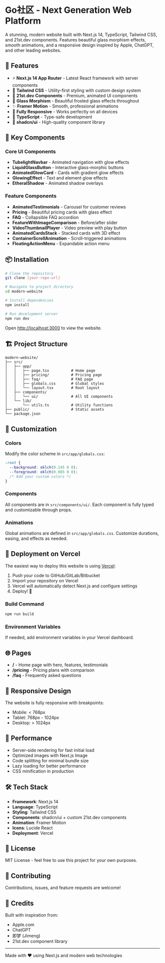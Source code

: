 # Go社区 - Next Generation Web Platform

A stunning, modern website built with Next.js 14, TypeScript, Tailwind CSS, and 21st.dev components. Features beautiful glass morphism effects, smooth animations, and a responsive design inspired by Apple, ChatGPT, and other leading websites.

## 🚀 Features

- ⚡ **Next.js 14 App Router** - Latest React framework with server components
- 🎨 **Tailwind CSS** - Utility-first styling with custom design system
- 🌟 **21st.dev Components** - Premium, animated UI components
- 💎 **Glass Morphism** - Beautiful frosted glass effects throughout
- ✨ **Framer Motion** - Smooth, professional animations
- 📱 **Fully Responsive** - Works perfectly on all devices
- 🎯 **TypeScript** - Type-safe development
- 🔧 **shadcn/ui** - High-quality component library

## 🎯 Key Components

### Core UI Components
- **TubelightNavbar** - Animated navigation with glow effects
- **LiquidGlassButton** - Interactive glass-morphic buttons
- **AnimatedGlowCard** - Cards with gradient glow effects
- **GlowingEffect** - Text and element glow effects
- **EtheralShadow** - Animated shadow overlays

### Feature Components
- **AnimatedTestimonials** - Carousel for customer reviews
- **Pricing** - Beautiful pricing cards with glass effect
- **FAQ** - Collapsible FAQ accordion
- **FeatureWithImageComparison** - Before/after slider
- **VideoThumbnailPlayer** - Video preview with play button
- **AnimatedCardsStack** - Stacked cards with 3D effect
- **ContainerScrollAnimation** - Scroll-triggered animations
- **FloatingActionMenu** - Expandable action menu

## 📦 Installation

```bash
# Clone the repository
git clone [your-repo-url]

# Navigate to project directory
cd modern-website

# Install dependencies
npm install

# Run development server
npm run dev
```

Open [http://localhost:3000](http://localhost:3000) to view the website.

## 🏗️ Project Structure

```
modern-website/
├── src/
│   ├── app/
│   │   ├── page.tsx          # Home page
│   │   ├── pricing/          # Pricing page
│   │   ├── faq/              # FAQ page
│   │   ├── globals.css       # Global styles
│   │   └── layout.tsx        # Root layout
│   ├── components/
│   │   └── ui/               # All UI components
│   └── lib/
│       └── utils.ts          # Utility functions
├── public/                   # Static assets
└── package.json
```

## 🎨 Customization

### Colors
Modify the color scheme in `src/app/globals.css`:

```css
:root {
  --background: oklch(0.145 0 0);
  --foreground: oklch(0.985 0 0);
  /* Add your custom colors */
}
```

### Components
All components are in `src/components/ui/`. Each component is fully typed and customizable through props.

### Animations
Global animations are defined in `src/app/globals.css`. Customize durations, easing, and effects as needed.

## 🚀 Deployment on Vercel

The easiest way to deploy this website is using [Vercel](https://vercel.com):

1. Push your code to GitHub/GitLab/Bitbucket
2. Import your repository on Vercel
3. Vercel will automatically detect Next.js and configure settings
4. Deploy! 🎉

### Build Command
```bash
npm run build
```

### Environment Variables
If needed, add environment variables in your Vercel dashboard.

## 🌐 Pages

- **/** - Home page with hero, features, testimonials
- **/pricing** - Pricing plans with comparison
- **/faq** - Frequently asked questions

## 📱 Responsive Design

The website is fully responsive with breakpoints:
- Mobile: < 768px
- Tablet: 768px - 1024px
- Desktop: > 1024px

## 🎯 Performance

- Server-side rendering for fast initial load
- Optimized images with Next.js Image
- Code splitting for minimal bundle size
- Lazy loading for better performance
- CSS minification in production

## 🛠️ Tech Stack

- **Framework**: Next.js 14
- **Language**: TypeScript
- **Styling**: Tailwind CSS
- **Components**: shadcn/ui + custom 21st.dev components
- **Animation**: Framer Motion
- **Icons**: Lucide React
- **Deployment**: Vercel

## 📄 License

MIT License - feel free to use this project for your own purposes.

## 🤝 Contributing

Contributions, issues, and feature requests are welcome!

## 💫 Credits

Built with inspiration from:
- Apple.com
- ChatGPT
- 即梦 (Jimeng)
- 21st.dev component library

---

Made with ❤️ using Next.js and modern web technologies

